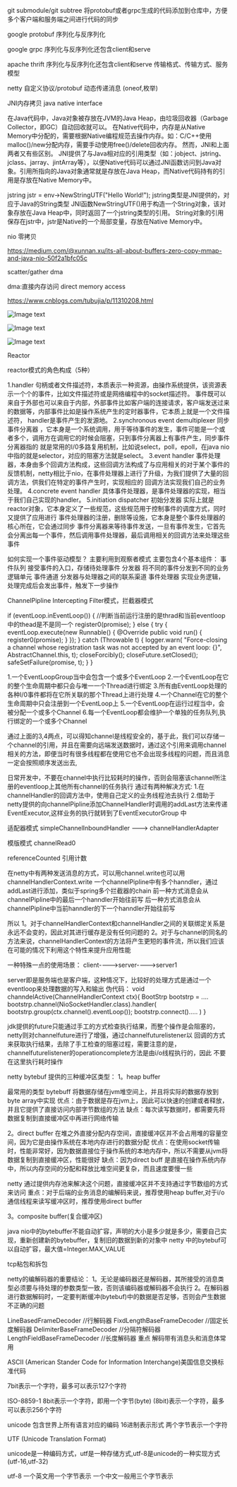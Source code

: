 git submodule/git subtree 
将protobuf或者grpc生成的代码添加到仓库中，方便多个客户端和服务端之间进行代码的同步

google protobuf 序列化与反序列化

google grpc 序列化与反序列化还包含client和serve

apache thrift  序列化与反序列化还包含client和serve
传输格式、传输方式、服务模型

netty 自定义协议/protobuf 动态传递消息 (oneof,枚举)

JNI内存拷贝 java native interface

在Java代码中，Java对象被存放在JVM的Java Heap，由垃圾回收器（Garbage Collector，即GC）自动回收就可以。
在Native代码中，内存是从Native Memory中分配的，需要根据Native编程规范去操作内存。如：C/C++使用malloc()/new分配内存，需要手动使用free()/delete回收内存。
然而，JNI和上面两者又有些区别。
JNI提供了与Java相对应的引用类型（如：jobject、jstring、jclass、jarray、jintArray等），以便Native代码可以通过JNI函数访问到Java对象。引用所指向的Java对象通常就是存放在Java Heap，而Native代码持有的引用是存放在Native Memory中。

jstring jstr = env->NewStringUTF("Hello World!");
jstring类型是JNI提供的，对应于Java的String类型
JNI函数NewStringUTF()用于构造一个String对象，该对象存放在Java Heap中，同时返回了一个jstring类型的引用。
String对象的引用保存在jstr中，jstr是Native的一个局部变量，存放在Native Memory中。



nio 零拷贝

https://medium.com/@xunnan.xu/its-all-about-buffers-zero-copy-mmap-and-java-nio-50f2a1bfc05c

scatter/gather dma 

dma:直接内存访问 direct memory access

https://www.cnblogs.com/tubujia/p/11310208.html










![Image text](/Users/cool/numb/book/reactor.png)





![Image text](/Users/cool/numb/book/scalable_io_in_java.png)





![Image text](/Users/cool/numb/book/netty_start_process.png)

Reactor

reactor模式的角色构成（5种）


1.handler 句柄或者文件描述符，本质表示一种资源，由操作系统提供，该资源表示一个个的事件，比如文件描述符或是网络编程中的socket描述符。
事件既可以来自于外部也可以来自于内部，外部事件比如客户端的连接请求，客户端发送过来的数据等，内部事件比如是操作系统产生的定时器事件，它本质上就是一个文件描述符， handler是事件产生的发源地。
2.synchronous event demultiplexer 同步事件分离器 ，它本身是一个系统调用，用于等待事件的发生，事件可能是一个或者多个，调用方在调用它的时候会阻塞，只到事件分离器上有事件产生，同步事件分离器指的
就是常用的I/0多路复用机制，比如说select，poll，epoll，在java nio中指的就是selector，对应的阻塞方法就是select。
3.event handler 事件处理器，本身由多个回调方法构成，这些回调方法构成了与应用相关的对于某个事件的反馈机制，netty相比于nio，在事件处理器上进行了升级，为我们提供了大量的回调方法，供我们在特定的事件产生时，实现相应的
回调方法实现我们自己的业务处理。
4.concrete event handler 具体事件处理器，是事件处理器的实现，相当于我们自己实现的handler。
5.initiation dispatcher 初始分发器 实际上就是reactor对象，它本身定义了一些规范，这些规范用于控制事件的调度方式，同时又提供了应用进行 事件处理器的注册，删除等设施，它本身是整个事件处理器的核心所在，它会通过同步
事件分离器来等待事件发送，一旦有事件发生，它首先会分离出每一个事件，然后调用事件处理器，最后调用相关的回调方法来处理这些事件


如何实现一个事件驱动模型？
主要利用到观察者模式
主要包含4个基本组件：
事件队列    接受事件的入口，存储待处理事件
分发器 将不同的事件分发到不同的业务逻辑单元
事件通道    分发器与处理器之间的联系渠道
事件处理器   实现业务逻辑，处理完成后会发出事件，触发下一步操作


ChannelPipline
Intercepting Filter模式，拦截器模式


if (eventLoop.inEventLoop()) { //判断当前运行注册的是thrad和当前eventloop中的thead是不是同一个
                register0(promise);
            } else {
                try {
                    eventLoop.execute(new Runnable() {
                        @Override
                        public void run() {
                            register0(promise);
                        }
                    });
                } catch (Throwable t) {
                    logger.warn(
                            "Force-closing a channel whose registration task was not accepted by an event loop: {}",
                            AbstractChannel.this, t);
                    closeForcibly();
                    closeFuture.setClosed();
                    safeSetFailure(promise, t);
                }
            }
            

1.一个EventLoopGroup当中会包含一个或多个EventLoop
2.一个EventLoop在它的整个生命周期中都只会与唯一一个Thread进行绑定
3.所有由EventLoop处理的各种I/0事件都将在它所关联的那个Thread上进行处理
4.一个Channel在它的整个生命周期中只会注册到一个EventLoop上
5.一个EventLoop在运行过程当中，会被分配一个或多个Channel
6.每一个EventLoop都会维护一个单独的任务队列,执行绑定的一个或多个Channel



通过上面的3,4两点，可以得知channel是线程安全的，基于此，我们可以存储一个channel的引用，并且在需要向远端发送数据时，通过这个引用来调用channel
相关的方法，即便当时有很多线程都在使用它也不会出现多线程的问题，而且消息一定会按照顺序发送出去,

日常开发中，不要在channel中执行比较耗时的操作，否则会阻塞该channel所注册的eventloop上其他所有channel的任务执行
通过有两种解决方式:
1.在channelHandler的回调方法中，使用自己定义的业务线程池去执行
2.借助于netty提供的向channelPipline添加ChannelHandler时调用的addLast方法来传递EventExecutor,这样业务的执行就转到了EventExecutorGroup
中


适配器模式
simpleChannelInboundHandler ---> channelHandlerAdapter

模版模式
channelRead0

referenceCounted 引用计数


在netty中有两种发送消息的方式，可以用channel.write也可以用channelHandlerContext.write
一个channelPipline中有多个hanndler，通过addLast进行添加，类似于spring多个拦截器的chain
前一种方式消息会从channelPipline中的最后一个hanndler开始往前写
后一种方式消息会从channelPipline中当前hanndler的下一个hanndler开始往前写

所以
1。对于channelHandlerContext和channelHandler之间的关联绑定关系是永远不会变的，因此对其进行缓存是没有任何问题的
2。对于与channel的同名的方法来说，channelHandlerContext的方法将产生更短的事件流，所以我们应该在可能的情况下利用这个特性来提升应用性能


一种特殊一点的使用场景：
client---->server---->server1

server即是服务端也是客户端，这种情况下，比较好的处理方式是通过一个eventloop来处理数据的写入和输出
伪代码：
    void channdelActive(ChannelHandlerContext ctx){
           BootStrp bootstrp = ....
           bootstrp.channel(NioSocketHandler.class).handler(
                bootstrp.group(ctx.channel().eventLoop());
                bootstrp.connect().....
           )
    }


jdk提供的future只能通过手工的方式检查执行结果，而整个操作是会阻塞的，netty则对channelfuture进行了增强，通过channelfuturelistener以
回调的方式来获取执行结果，去除了手工检查的阻塞过程，需要注意的是，channelfuturelistener的operationcomplete方法是由i/o线程执行的，因此
不要在这里执行耗时操作



netty bytebuf 提供的三种缓冲区类型：
1。heap buffer

最常用的类型 bytebuff 将数据存储在jvm堆空间上，并且将实际的数据存放到byte array中实现
优点：由于数据是存在jvm上，因此可以快速的创建或者释放，并且它提供了直接访问内部字节数组的方法
缺点：每次读写数据时，都需要先将数据复制到直接缓冲区中再进行网络传输

2。direct buffer
在堆之外直接分配内存空间，直接缓冲区并不会占用堆的容量空间，因为它是由操作系统在本地内存进行的数据分配
优点：在使用socket传输时，性能非常好，因为数据直接位于操作系统的本地内存中，所以不需要从jvm将数据复制到直接缓冲区，性能很好
缺点：因为direct buff 是直接在操作系统内存中，所以内存空间的分配和释放比堆空间更复杂，而且速度要慢一些

netty 通过提供内存池来解决这个问题，直接缓冲区并不支持通过字节数组的方式来访问
重点：对于后端的业务消息的编解码来说，推荐使用heap buffer,对于i/o通信线程来读写缓冲区时，推荐使用direct buffer

3。composite buffer(复合缓冲区)

java nio中的bytebuffer不能自动扩容，声明的大小是多少就是多少，需要自己实现，重新创建新的bytebuffer，复制旧的数据到新的对象中
netty 中的bytebuf可以自动扩容，最大值=Integer.MAX_VALUE

tcp粘包和拆包

netty的编解码器的重要结论：
1。无论是编码器还是解码器，其所接受的消息类型必须要与待处理的参数类型一致，否则该编码器或解码器不会执行
2。在解码器进行数据解码时，一定要判断缓冲(bytebuf)中的数据是否足够，否则会产生数据不正确的问题

LineBasedFrameDecoder //行解码器
FixdLengthBaseFrameDecoder //固定长度解码器
DelimiterBaseFrameDecoder //分隔符解码器
LengthFieldBaseFrameDecoder //长度解码器 重点 解码带有消息头和消息体常用








ASCII (American Stander Code for Information Interchange)美国信息交换标准代码

7bit表示一个字符，最多可以表示127个字符

ISO-8859-1
8bit表示一个字符，即用一个字节(byte) (8bit)表示一个字符，最多可以表示256个字符

unicode
包含世界上所有语言对应的编码
16进制表示形式
两个字节表示一个字符

UTF (Unicode Translation Format)

unicode是一种编码方式，utf是一种存储方式,utf-8是unicode的一种实现方式(utf-16,utf-32)

utf-8
一个英文用一个字节表示
一个中文一般用三个字节表示




